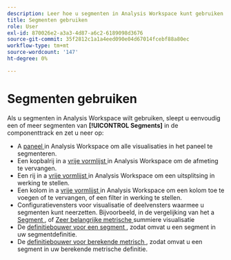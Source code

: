 ```yaml
---
description: Leer hoe u segmenten in Analysis Workspace kunt gebruiken.
title: Segmenten gebruiken
role: User
exl-id: 870026e2-a3a3-4d87-a6c2-6189098d3676
source-git-commit: 35f2812c1a1a4eed090e04d67014fcebf88a80ec
workflow-type: tm+mt
source-wordcount: '147'
ht-degree: 0%

---
```


# Segmenten gebruiken

Als u segmenten in Analysis Workspace wilt gebruiken, sleept u eenvoudig een of meer segmenten van **[!UICONTROL Segments]** in de componenttrack en zet u neer op:

* A [ paneel ](/help/analyze/analysis-workspace/c-panels/panels.md) in Analysis Workspace om alle visualisaties in het paneel te segmenteren.
* Een kopbalrij in a [ vrije vormlijst ](/help/analyze/analysis-workspace/visualizations/freeform-table/freeform-table.md) in Analysis Workspace om de afmeting te vervangen.
* Een rij in a [ vrije vormlijst ](/help/analyze/analysis-workspace/visualizations/freeform-table/freeform-table.md) in Analysis Workspace om een uitsplitsing in werking te stellen.
* Een kolom in a [ vrije vormlijst ](/help/analyze/analysis-workspace/visualizations/freeform-table/freeform-table.md) in Analysis Workspace om een kolom toe te voegen of te vervangen, of een filter in werking te stellen.
* Configuratievensters voor visualisatie of deelvensters waarmee u segmenten kunt neerzetten. Bijvoorbeeld, in de vergelijking van het a [ Segment ](/help/analyze/analysis-workspace/c-panels/c-segment-comparison/segment-comparison.md), of [ Zeer belangrijke metrische ](/help/analyze/analysis-workspace/visualizations/key-metric.md) summiere visualisatie
* De [ definitiebouwer voor een segment ](/help/components/segmentation/segmentation-workflow/seg-build.md#definition-builder), zodat omvat u een segment in uw segmentdefinitie.
* De [ definitiebouwer voor berekende metrisch ](/help/components/c-calcmetrics/c-workflow/cm-workflow/c-build-metrics/cm-build-metrics.md#definition-builder), zodat omvat u een segment in uw berekende metrische definitie.

<!--
How to apply one or more segments to a report from the segment rail.

1. Bring up the report to which you want to apply a segment, for example the [!UICONTROL Pages Report].
1. Click **[!UICONTROL Show Segments]** above the report. The segment rail opens.

   ![](assets/segment_rail.png)

1. Mark the checkbox next to one or more of the segments or **[!UICONTROL Search Segments]** to find the right segment.

   >[!NOTE]
   >
   >You can apply more than one segment to a report (this is called segment stacking). When multiple segments are applied, the criteria in each segment is combined using an 'and' operator and then applied. There is no limit to how many segments you can stack.

   >[!NOTE]
   >
   >Clicking the Information icon (i) next to the segment name lets you preview the key metrics to see whether you have a valid segment and how broad the segment is.

1. You can filter by report suite by selecting the **[!UICONTROL (Only) `<report suite name>`]** check box. This will show only those segments that were last saved in that report suite.
1. Click **[!UICONTROL Apply Segment]** and the report will refresh. The segment or segments that are applied now display at the top of the report:

   ![](assets/applied_segments.png)

-->
